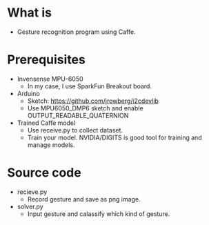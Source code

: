 # What is
- Gesture recognition program using Caffe.


# Prerequisites
- Invensense MPU-6050
  - In my case, I use SparkFun Breakout board.
- Arduino
  - Sketch: https://github.com/jrowberg/i2cdevlib
  - Use MPU6050_DMP6 sketch and enable OUTPUT_READABLE_QUATERNION
- Trained Caffe model
  - Use receive.py to collect dataset.
  - Train your model.  NVIDIA/DIGITS is good tool for training and manage models.

# Source code
- recieve.py
  - Record gesture and save as png image.
- solver.py
  - Input gesture and calassify which kind of gesture.


